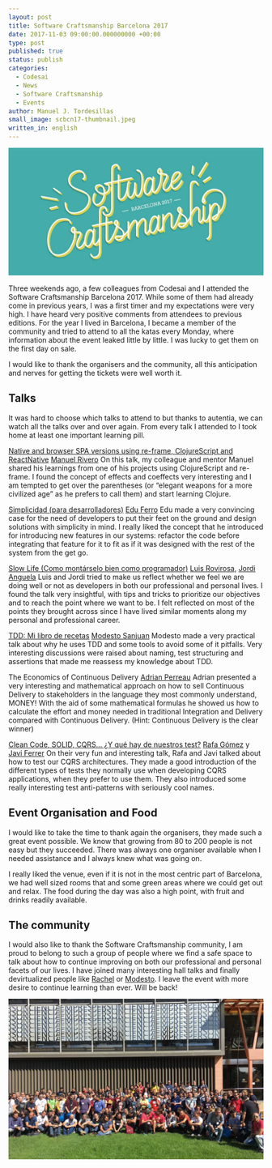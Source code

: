 ```yaml
---
layout: post
title: Software Craftsmanship Barcelona 2017
date: 2017-11-03 09:00:00.000000000 +00:00
type: post
published: true
status: publish
categories:
  - Codesai
  - News
  - Software Craftsmanship
  - Events
author: Manuel J. Tordesillas
small_image: scbcn17-thumbnail.jpeg
written_in: english
---
```


![SCBCN17 Logo](/assets/scbcn17-logo.jpeg)

Three weekends ago, a few colleagues from Codesai and I attended the Software Craftsmanship Barcelona 2017. While some of them had already come in previous years, I was a first timer and my expectations were very high. I have heard very positive comments from attendees to previous editions. For the year I lived in Barcelona, I became a member of the community and tried to attend to all the katas every Monday, where information about the event leaked little by little. I was lucky to get them on the first day on sale.

I would like to thank the organisers and the community, all this anticipation and nerves for getting the tickets were well worth it. 

## Talks

It was hard to choose which talks to attend to but thanks to autentia, we can watch all the talks over and over again. From every talk I attended to I took home at least one important learning pill.

[Native and browser SPA versions using re-frame, ClojureScript and ReactNative](https://www.youtube.com/watch?v=p1fXJyomXNQ) [Manuel Rivero](https://twitter.com/trikitrok)
On this talk, my colleague and mentor Manuel shared his learnings from one of his projects using ClojureScript and re-frame. I found the concept of effects and coeffects very interesting and I am tempted to get over the parentheses (or “elegant weapons for a more civilized age” as he prefers to call them) and start learning Clojure.

[Simplicidad (para desarrolladores)](https://www.youtube.com/watch?v=6FDxbCzh2sI) [Edu Ferro](https://twitter.com/eferro)
Edu made a very convincing case for the need of developers to put their feet on the ground and design solutions with simplicity in mind. I really liked the concept that he introduced for introducing new features in our systems:  refactor the code before integrating that feature for it to fit as if it was designed with the rest of the system from the get go.

[Slow Life (Como montárselo bien como programador)](https://www.youtube.com/watch?v=BtxhAD3gcPI) [Luis Rovirosa](https://twitter.com/luisrovirosa), [Jordi Anguela](https://twitter.com/jordianguela)
Luis and Jordi tried to make us reflect whether we feel we are doing well or not as developers in both our professional and personal lives. I found the talk very insightful, with tips and tricks to prioritize our objectives and to reach the point where we want to be. I felt reflected on most of the points they brought across since I have lived similar moments along my personal and professional career.

[TDD: Mi libro de recetas](https://www.youtube.com/watch?v=o9yspCrKHV0) [Modesto Sanjuan](https://twitter.com/msanjuan)
Modesto made a very practical talk about why he uses TDD and some tools to avoid some of it pitfalls. Very interesting discussions were raised about naming, test structuring and assertions that made me reassess my knowledge about TDD.

The Economics of Continuous Delivery [Adrian Perreau](https://twitter.com/eidrien)
Adrian presented a very interesting and mathematical approach on how to sell Continuous Delivery to stakeholders in the language they most commonly understand, MONEY! 
With the aid of  some mathematical formulas he showed us how to calculate the effort and money needed in traditional Integration and Delivery compared with Continuous Delivery. (Hint: Continuous Delivery is the clear winner)

[Clean Code, SOLID, CQRS... ¿Y qué hay de nuestros test?](https://www.youtube.com/watch?v=cw6Va1ZW7iI) [Rafa Gómez](https://twitter.com/rafaoe) y [Javi Ferrer](https://twitter.com/JavierCane)
On their very fun and interesting talk, Rafa and Javi talked about how to test our CQRS architectures. They made a good introduction of the different types of tests they normally use when developing CQRS applications, when they prefer to use them. They also introduced some really interesting test anti-patterns with seriously cool names.

## Event Organisation and Food

I would like to take the time to thank again the organisers, they made such a great event possible. We know that growing from 80 to 200 people is not easy but they succeeded. There was always one organiser available when I needed assistance and I always knew what was going on.

I really liked the venue, even if it is not in the most centric part of Barcelona, we had well sized rooms that and some green areas where we could get out and relax. The food during the day was also a high point, with fruit and drinks readily available. 

## The community

I would also like to thank the Software Craftsmanship community, I am proud to belong to such a group of people where we find a safe space to talk about how to continue improving on both our professional and personal facets of our lives. I have joined many interesting hall talks and finally devirtualized people like [Rachel](https://twitter.com/bberrycarmen) or [Modesto](https://twitter.com/msanjuan). I leave the event with more desire to continue learning than ever. Will be back!

![Group Picture](/assets/scbcn17-group.jpeg)